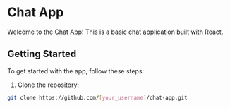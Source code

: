 # Chat App

Welcome to the Chat App! This is a basic chat application built with React.

## Getting Started

To get started with the app, follow these steps:

1. Clone the repository:

```bash
git clone https://github.com/[your_username]/chat-app.git
```
